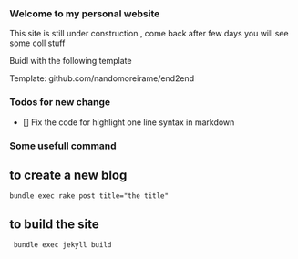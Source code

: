 ### Welcome to my personal website

This site is still under construction , come back after few days you will see some coll stuff

Buidl with the following template

Template: github.com/nandomoreirame/end2end

### Todos for new change

- [] Fix the code for highlight one line syntax in markdown



### Some usefull command 

## to create a new blog 

`bundle exec rake post title="the title"`


## to build the site

` bundle exec jekyll build`
